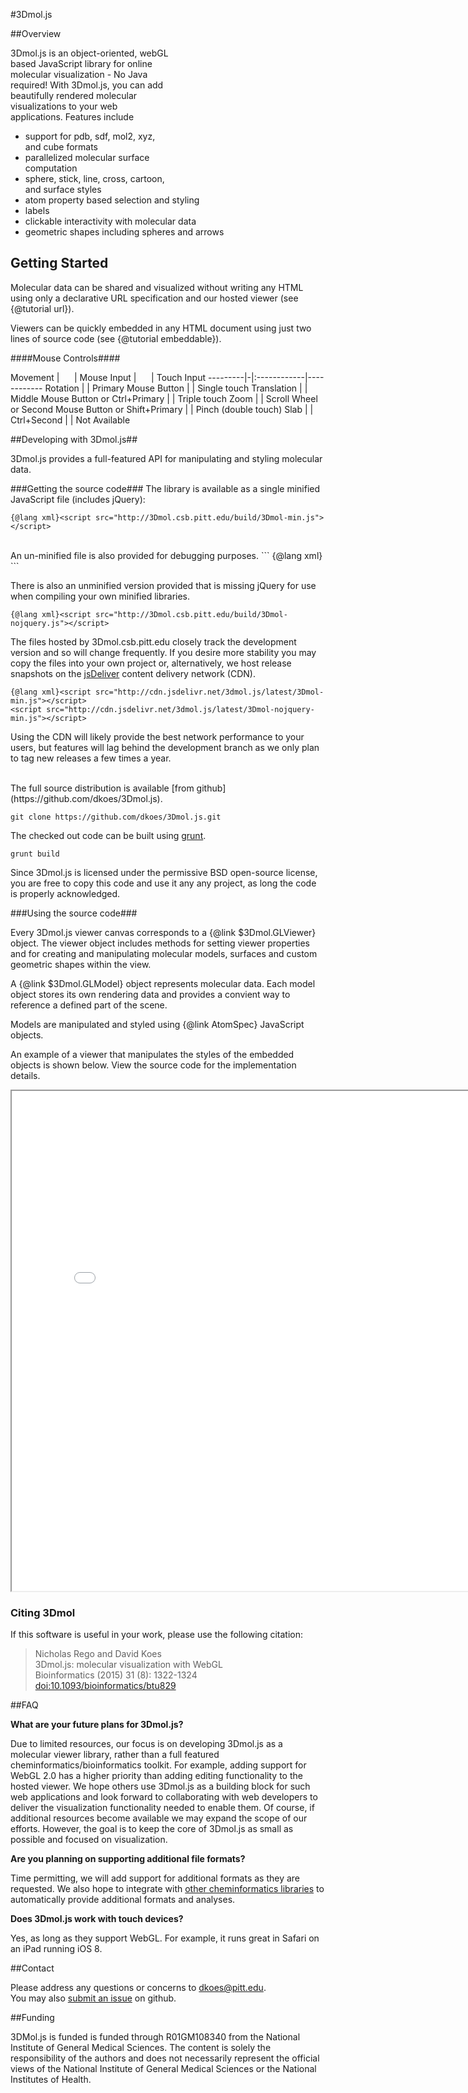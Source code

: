 <style>
.page-title {visibility: hidden; height: 0px; width: 0px;} //hack to get rid of Index
</style>
<script src="http://3Dmol.csb.pitt.edu/build/3Dmol-min.js"></script> 
<script>
  (function(i,s,o,g,r,a,m){i['GoogleAnalyticsObject']=r;i[r]=i[r]||function(){
  (i[r].q=i[r].q||[]).push(arguments)},i[r].l=1*new Date();a=s.createElement(o),
  m=s.getElementsByTagName(o)[0];a.async=1;a.src=g;m.parentNode.insertBefore(a,m)
  })(window,document,'script','//www.google-analytics.com/analytics.js','ga');

  ga('create', 'UA-55629183-1', 'auto');
  ga('send', 'pageview');

</script>

#3Dmol.js

<div  style="float: right; height: 250px; width: 250px; position: relative;" class='viewer_3Dmoljs' data-pdb='1UBQ' data-backgroundcolor='0xffffff' data-style='{"cartoon":{"color": "spectrum"}}'></div>  
<script>
setInterval(function() {
 if($3Dmol.viewers) if($3Dmol.viewers[0]) {
    var view = $3Dmol.viewers[0];
    view.rotate(1);
 }
}, 50);
</script>


##Overview    

3Dmol.js is an object-oriented, webGL based JavaScript library for online molecular visualization - No Java required!
With 3Dmol.js, you can add beautifully rendered molecular visualizations to your web applications.  Features include
 * support for pdb, sdf, mol2, xyz, and cube formats
 * parallelized molecular surface computation
 * sphere, stick, line, cross, cartoon, and surface styles
 * atom property based selection and styling
 * labels
 * clickable interactivity with molecular data
 * geometric shapes including spheres and arrows

## Getting Started ##

Molecular data can be shared and visualized without writing any HTML
 using only a declarative URL specification and our hosted viewer (see {@tutorial url}).

Viewers can be quickly embedded in any HTML document using just two lines of source code (see {@tutorial embeddable}).

####Mouse Controls####

Movement | &nbsp;&nbsp;&nbsp;&nbsp; | Mouse Input | &nbsp;&nbsp;&nbsp;&nbsp; | Touch Input
---------|-|:------------|------------
Rotation | |   Primary Mouse Button | | Single touch
Translation | |    Middle Mouse Button or Ctrl+Primary | | Triple touch
Zoom | | Scroll Wheel or Second Mouse Button or Shift+Primary | | Pinch (double touch)
Slab | | Ctrl+Second | | Not Available


##Developing with 3Dmol.js##

3Dmol.js provides a full-featured API for manipulating and styling molecular data.

###Getting the source code###
The library is available as a single minified JavaScript file (includes jQuery):

``` 
{@lang xml}<script src="http://3Dmol.csb.pitt.edu/build/3Dmol-min.js"></script> 
```

<br>
An un-minified file is also provided for debugging purposes.
``` 
{@lang xml}<script src="http://3Dmol.csb.pitt.edu/build/3Dmol.js"></script> 
```

There is also an unminified version provided that is missing jQuery for use when compiling your own minified libraries.
```
{@lang xml}<script src="http://3Dmol.csb.pitt.edu/build/3Dmol-nojquery.js"></script>
```

The files hosted by 3Dmol.csb.pitt.edu closely track the development version and so
will change frequently.  If you desire more stability you may copy the files into your
own project or, alternatively, we host release snapshots on the <a href="http://www.jsdelivr.com">jsDeliver</a>
content delivery network (CDN).
```
{@lang xml}<script src="http://cdn.jsdelivr.net/3dmol.js/latest/3Dmol-min.js"></script>
<script src="http://cdn.jsdelivr.net/3dmol.js/latest/3Dmol-nojquery-min.js"></script>
```

Using the CDN will likely provide the best network performance to your users, but features will
lag behind the development branch as we only plan to tag new releases a few times a year.


<br>
The full source distribution is available [from github](https://github.com/dkoes/3Dmol.js).

```
git clone https://github.com/dkoes/3Dmol.js.git
``` 
The checked out code can be built using [grunt](http://gruntjs.com/).
```
grunt build
```


Since 3Dmol.js is licensed under the permissive BSD open-source license, you are free
to copy this code and use it any any project, as long the code is properly acknowledged.

###Using the source code###

Every 3Dmol.js viewer canvas corresponds to a {@link $3Dmol.GLViewer} object. The viewer object
includes methods for setting viewer properties and for creating and manipulating molecular models, surfaces
and custom geometric shapes within the view.

A {@link $3Dmol.GLModel} object represents molecular data.  Each model object stores its own
rendering data and provides a convient way to reference a defined part of the scene.

Models are manipulated and styled using {@link AtomSpec} JavaScript objects. 

An example of a viewer that manipulates the styles of the embedded objects is shown below.  View the source code for the implementation details.

<iframe width=800, height=800 src="../tests/example.html"></iframe> 

### Citing 3Dmol

If this software is useful in your work, please use the following citation:

> Nicholas Rego and David Koes   
> 3Dmol.js: molecular visualization with WebGL   
> Bioinformatics (2015) 31 (8): 1322-1324 [doi:10.1093/bioinformatics/btu829](http://doi.org/10.1093/bioinformatics/btu829)

##FAQ

**What are your future plans for 3Dmol.js?**

Due to limited resources, our focus is on developing 3Dmol.js as a molecular viewer library,
 rather than a full featured cheminformatics/bioinformatics toolkit. 
 For example, adding support for WebGL 2.0 has a higher priority than adding
 editing functionality to the hosted viewer.
  We hope others use 3Dmol.js as a building block for such web applications and look 
  forward to collaborating with web developers to deliver the visualization functionality 
  needed to enable them.  Of course, if additional resources become available we may
   expand the scope of our efforts.  However, the goal is to keep the core of 
   3Dmol.js as small as possible and focused on visualization.

**Are you planning on supporting additional file formats?**

Time permitting, we will add support for additional formats as they are requested.  We also hope
to integrate with <a href="http://sourceforge.net/projects/jsmol/">other cheminformatics libraries</a> to
automatically provide additional formats and analyses.

**Does 3Dmol.js work with touch devices?**

Yes, as long as they support WebGL.  For example, it runs great in Safari on an iPad running iOS 8.

##Contact

Please address any questions or concerns to [dkoes@pitt.edu](mailto:dkoes+3dmol@pitt.edu).  
You may also [submit an issue](https://github.com/dkoes/3Dmol.js/issues) on github.

##Funding

3DMol.js is funded  is funded through R01GM108340 from the National Institute of General Medical Sciences. The content is solely the responsibility of the authors and does not necessarily represent the official views of the National Institute of General Medical Sciences or the National Institutes of Health. 

